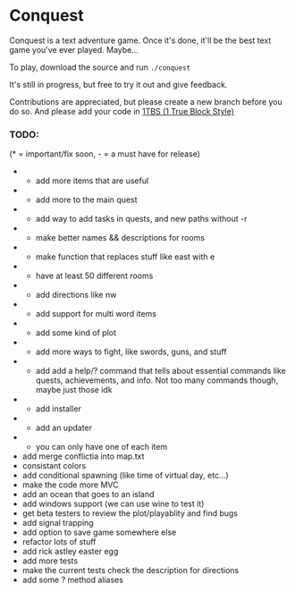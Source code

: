 Conquest
========

Conquest is a text adventure game. Once it's done, it'll be the best text game you've ever played. Maybe...

To play, download the source and run `./conquest`

It's still in progress, but free to try it out and give feedback.

Contributions are appreciated, but please create a new branch before you do so. And please add your code in [1TBS (1 True Block Style)](http://en.wikipedia.org/wiki/1TBS#Variant:_1TBS)

### TODO: 
(* = important/fix soon, - = a must have for release)

* * add more items that are useful
* * add more to the main quest
* * add way to add tasks in quests, and new paths without -r
* - make better names && descriptions for rooms
* - make function that replaces stuff like east with e
* - have at least 50 different rooms
* - add directions like nw
* - add support for multi word items
* - add some kind of plot
* - add more ways to fight, like swords, guns, and stuff
* - add add a help/? command that tells about essential commands like quests,
achievements, and info. Not too many commands though, maybe just those idk
* - add installer
* - add an updater
* - you can only have one of each item
*   add merge conflictia into map.txt
*   consistant colors
*   add conditional spawning (like time of virtual day, etc...)
*   make the code more MVC
*   add an ocean that goes to an island
*   add windows support (we can use wine to test it)
*   get beta testers to review the plot/playablity and find bugs
*   add signal trapping
*   add option to save game somewhere else
*   refactor lots of stuff
*   add rick astley easter egg
*   add more tests
*   make the current tests check the description for directions
*   add some ? method aliases
